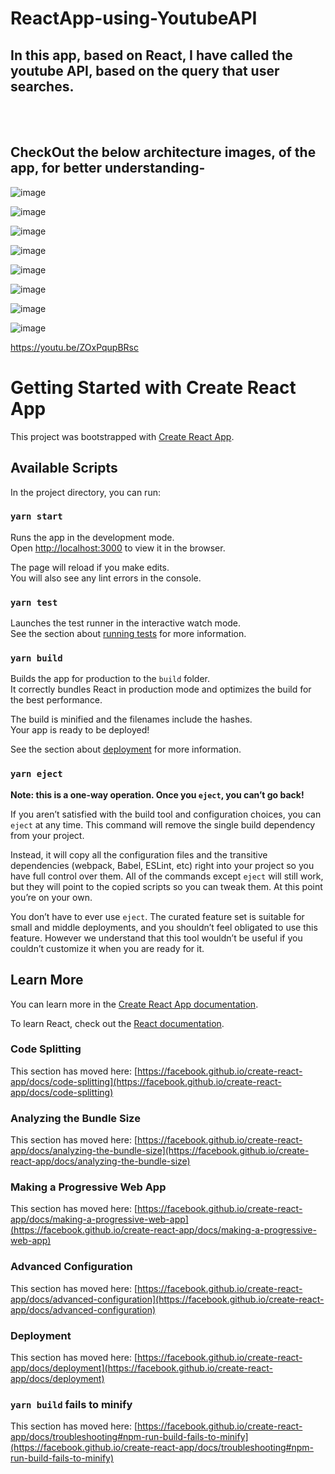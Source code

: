 # ReactApp-using-YoutubeAPI

## In this app, based on React, I have called the youtube API, based on the query that user searches.
<br/> <br/>
## CheckOut the below architecture images, of the app, for better understanding-

![image](https://user-images.githubusercontent.com/32664738/127442226-dabd96e9-1bcb-49d2-8d11-cc971da4f445.png)

![image](https://user-images.githubusercontent.com/32664738/127442294-ddee0000-19ad-4a5f-b269-09775ea7740a.png)


![image](https://user-images.githubusercontent.com/32664738/127442332-fc01fdf2-5498-4539-89f7-37f2e7f8897b.png)


![image](https://user-images.githubusercontent.com/32664738/127442393-4ae534af-dfad-49aa-af6f-d7e314997f12.png)


![image](https://user-images.githubusercontent.com/32664738/127442458-19cbf877-7a44-4158-8a39-db6ee9cba745.png)


![image](https://user-images.githubusercontent.com/32664738/127442512-3ea7bc2f-cd57-4c88-b24e-0b1f365631b4.png)


![image](https://user-images.githubusercontent.com/32664738/127442560-4b0d67b1-1b8b-425e-8d1d-c3c0e70e6280.png)


![image](https://user-images.githubusercontent.com/32664738/127442603-84674d7e-57a1-4397-aa34-00abc8339697.png)



https://youtu.be/ZOxPqupBRsc



# Getting Started with Create React App

This project was bootstrapped with [Create React App](https://github.com/facebook/create-react-app).

## Available Scripts

In the project directory, you can run:

### `yarn start`

Runs the app in the development mode.\
Open [http://localhost:3000](http://localhost:3000) to view it in the browser.

The page will reload if you make edits.\
You will also see any lint errors in the console.

### `yarn test`

Launches the test runner in the interactive watch mode.\
See the section about [running tests](https://facebook.github.io/create-react-app/docs/running-tests) for more information.

### `yarn build`

Builds the app for production to the `build` folder.\
It correctly bundles React in production mode and optimizes the build for the best performance.

The build is minified and the filenames include the hashes.\
Your app is ready to be deployed!

See the section about [deployment](https://facebook.github.io/create-react-app/docs/deployment) for more information.

### `yarn eject`

**Note: this is a one-way operation. Once you `eject`, you can’t go back!**

If you aren’t satisfied with the build tool and configuration choices, you can `eject` at any time. This command will remove the single build dependency from your project.

Instead, it will copy all the configuration files and the transitive dependencies (webpack, Babel, ESLint, etc) right into your project so you have full control over them. All of the commands except `eject` will still work, but they will point to the copied scripts so you can tweak them. At this point you’re on your own.

You don’t have to ever use `eject`. The curated feature set is suitable for small and middle deployments, and you shouldn’t feel obligated to use this feature. However we understand that this tool wouldn’t be useful if you couldn’t customize it when you are ready for it.

## Learn More

You can learn more in the [Create React App documentation](https://facebook.github.io/create-react-app/docs/getting-started).

To learn React, check out the [React documentation](https://reactjs.org/).

### Code Splitting

This section has moved here: [https://facebook.github.io/create-react-app/docs/code-splitting](https://facebook.github.io/create-react-app/docs/code-splitting)

### Analyzing the Bundle Size

This section has moved here: [https://facebook.github.io/create-react-app/docs/analyzing-the-bundle-size](https://facebook.github.io/create-react-app/docs/analyzing-the-bundle-size)

### Making a Progressive Web App

This section has moved here: [https://facebook.github.io/create-react-app/docs/making-a-progressive-web-app](https://facebook.github.io/create-react-app/docs/making-a-progressive-web-app)

### Advanced Configuration

This section has moved here: [https://facebook.github.io/create-react-app/docs/advanced-configuration](https://facebook.github.io/create-react-app/docs/advanced-configuration)

### Deployment

This section has moved here: [https://facebook.github.io/create-react-app/docs/deployment](https://facebook.github.io/create-react-app/docs/deployment)

### `yarn build` fails to minify

This section has moved here: [https://facebook.github.io/create-react-app/docs/troubleshooting#npm-run-build-fails-to-minify](https://facebook.github.io/create-react-app/docs/troubleshooting#npm-run-build-fails-to-minify)
